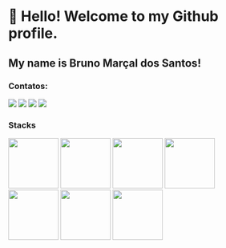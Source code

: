 
# 👋 Hello! Welcome to my Github profile.
## My name is Bruno Marçal dos Santos!

### Contatos:
<div>
<a href="https://instagram.com/hts.santos" target="_blank"><img loading="lazy" src="https://img.shields.io/badge/-Instagram-%23E4405F?style=for-the-badge&logo=instagram&logoColor=white" target="_blank"></a>
<a href = "mailto:brunomarcaldossantos9a@gmail.com"><img loading="lazy" src="https://img.shields.io/badge/Gmail-D14836?style=for-the-badge&logo=gmail&logoColor=white" target="_blank"></a>
<a href="https://www.linkedin.com/in/bruno-marçal-dos-santos-325393228" target="_blank"><img loading="lazy" src="https://img.shields.io/badge/-LinkedIn-%230077B5?style=for-the-badge&logo=linkedin&logoColor=white" target="_blank"></a>   
  <a href="https://t.me/brunisxl" target="_blank"><img loading="lazy" src="https://camo.githubusercontent.com/ed2afb95f66a2d9ce8bc243ed7bf535d8ff8556f444ee6c70148bcf58995b238/68747470733a2f2f696d672e736869656c64732e696f2f62616467652f54656c656772616d2d3232386663363f7374796c653d666f722d7468652d6261646765266c6f676f3d74656c656772616d266c6f676f436f6c6f723d7768697465"style=for-the-badge&logo=telegram&logoColor=white" target="_blank"></a>   
</div>

### Stacks
<div>
  <style>
  .image{
  };
</style>
<img width="100px" height="100px" src="https://cdn.jsdelivr.net/gh/devicons/devicon/icons/javascript/javascript-original.svg" />
<img width="100px" height="100px" src="https://cdn.jsdelivr.net/gh/devicons/devicon/icons/html5/html5-original.svg" />
<img width="100px" height="100px" src="https://cdn.jsdelivr.net/gh/devicons/devicon/icons/css3/css3-original.svg" />
<img width="100px" height="100px" src="https://cdn.jsdelivr.net/gh/devicons/devicon/icons/php/php-original.svg" />
<img width="100px" height="100px" src="https://cdn.jsdelivr.net/gh/devicons/devicon/icons/java/java-original-wordmark.svg" />
<img width="100px" height="100px" src="https://cdn.jsdelivr.net/gh/devicons/devicon/icons/firebase/firebase-plain-wordmark.svg" />                
<img width="100px" height="100px" src="https://cdn.jsdelivr.net/gh/devicons/devicon/icons/wordpress/wordpress-plain.svg" />
                   
</div>
